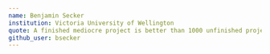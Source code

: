 ```yaml
---
name: Benjamin Secker
institution: Victoria University of Wellington
quote: A finished mediocre project is better than 1000 unfinished projects!
github_user: bsecker
---
```

